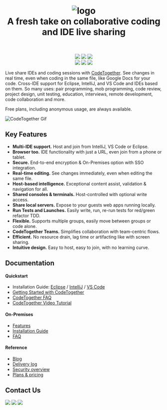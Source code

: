 <h1 align="center">
  <br>
    <img src="https://www.codetogether.com/wp-content/uploads/2020/02/codetogether-full-logo.png" alt="logo">
  <br>
  A fresh take on collaborative coding and IDE live sharing
  <br>
  <br>
</h1>
<p align="center">
<a href="https://codetogether.com"><img src="https://img.shields.io/visual-studio-marketplace/v/genuitecllc.codetogether"></a>
<a href="https://github.com/Genuitec/CodeTogether/issues/"><img src="https://img.shields.io/github/issues-closed/Genuitec/CodeTogether"></a>
<a href="https://gitter.im/CodeTogether-com/community"><img src="https://img.shields.io/gitter/room/CodeTogether-com/community"></a>
<br/>
<a href="https://plugins.jetbrains.com/plugin/14225-codetogether"><img src="https://img.shields.io/badge/Download-IntelliJ-fe2d5d"></a>
<a href="https://marketplace.eclipse.org/content/codetogether"><img src="https://img.shields.io/badge/Download-Eclipse-2c2255"></a>
<a href="https://marketplace.visualstudio.com/items?itemName=genuitecllc.codetogether"><img src="https://img.shields.io/badge/Download-VS%20Code-3c99d4"></a>
</p>

Live share IDEs and coding sessions with [CodeTogether](https://www.codetogether.com/eHts/). See changes in real time, even when coding in the same file, like Google Docs for your code. Cross-IDE support for Eclipse, IntelliJ, and VS Code and IDEs based on them. So many uses: pair programming, mob programming, code review, project design, unit testing, education, interviews, remote development, code collaboration and more.

Free plans, including  anonymous usage, are always available.

![CodeTogether Gif](https://www.codetogether.com/wp-content/uploads/2021/07/github.gif)
## Key Features
- **Multi-IDE support.** Host and join from IntelliJ, VS Code or Eclipse.
- **Browser too.** IDE functionality with just a URL, even join from a phone or tablet.
- **Secure.** End-to-end encryption & On-Premises option with SSO integration.
- **Real-time editing.** See changes immediately, even when editing the same file.
- **Host-based intelligence.** Exceptional content assist, validation & navigation for all.
- **Shared consoles & terminals.** Host-controlled with optional write access.
- **Share local servers.** Expose to your guests web apps running locally.
- **Run Tests and Launches.** Easily write, run, re-run tests for red/green refactor TDD.
- **Flexible.** Supports multiple groups, easily move between groups or code alone. 
- **CodeTogether Teams.** Simplifies collaboration with team-centric flows.
- **Efficient.** No resource drain, lag time or artifacting like with screen sharing.
- **Intuitive design.** Easy to host, easy to join, with no learning curve.

## Documentation
#### Quickstart
- Installation Guide: [Eclipse](https://www.codetogether.com/eHts/docs/codetogether-for-eclipse-installation/)  / [IntelliJ](https://www.codetogether.com/eHts/docs/codetogether-for-jetbrains-ides-installation/)  / [VS Code](https://www.codetogether.com/eHts/docs/codetogether-for-vs-code-installation/)
- [Getting Started with CodeTogether](https://www.codetogether.com/eHts/docs/getting-started-with-codetogether/)  
- [CodeTogether FAQ](https://www.codetogether.com/eHts/docs/faq/)
- [CodeTogether Video Tutorial](https://youtu.be/OgCWc3hTBc0)

#### On-Premises
- [Features](https://www.codetogether.com/eHts/on-premises/)
- [Installation Guide](https://www.codetogether.com/eHts/docs/on-premises-installation-guide/)  
- [FAQ](https://www.codetogether.com/eHts/docs/on-premises-faq/)

#### Reference
- [Blog](https://www.codetogether.com/eHts/blog/)  
- [Delivery log](https://www.codetogether.com/eHts/deliverylog/)  
- [Security overview](https://www.codetogether.com/eHts/download/security/)  
- [Plans & pricing](https://www.codetogether.com/eHts/pricing)  

## Contact Us
<a href="https://twitter.com/genuitec"><img src="https://img.shields.io/twitter/follow/Genuitec?style=social"></a>
<a href="https://gitter.im/CodeTogether-com/community"><img src="https://img.shields.io/gitter/room/CodeTogether-com/community"></a>
<a href="mailto:info@codetogether.com"><img src="https://img.shields.io/badge/Email-info@codetogether.com-2c2255"></a>

